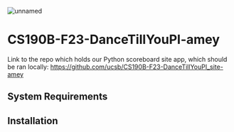 ![unnamed](https://github.com/ucsb/CS190B-F23-DanceTillYouPI-amey/assets/59379464/dfe7d4a1-00a3-4749-b369-83a046063571)

# CS190B-F23-DanceTillYouPI-amey



Link to the repo which holds our Python scoreboard site app, which should be ran locally: https://github.com/ucsb/CS190B-F23-DanceTillYouPI_site-amey

## System Requirements

## Installation

